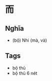 # 而

## Nghĩa
* (bộ) Nhi (mà, và)

## Tags
* bộ thủ
* bộ thủ 6 nét

<script>window.HANZI_FIELD='而';</script>
